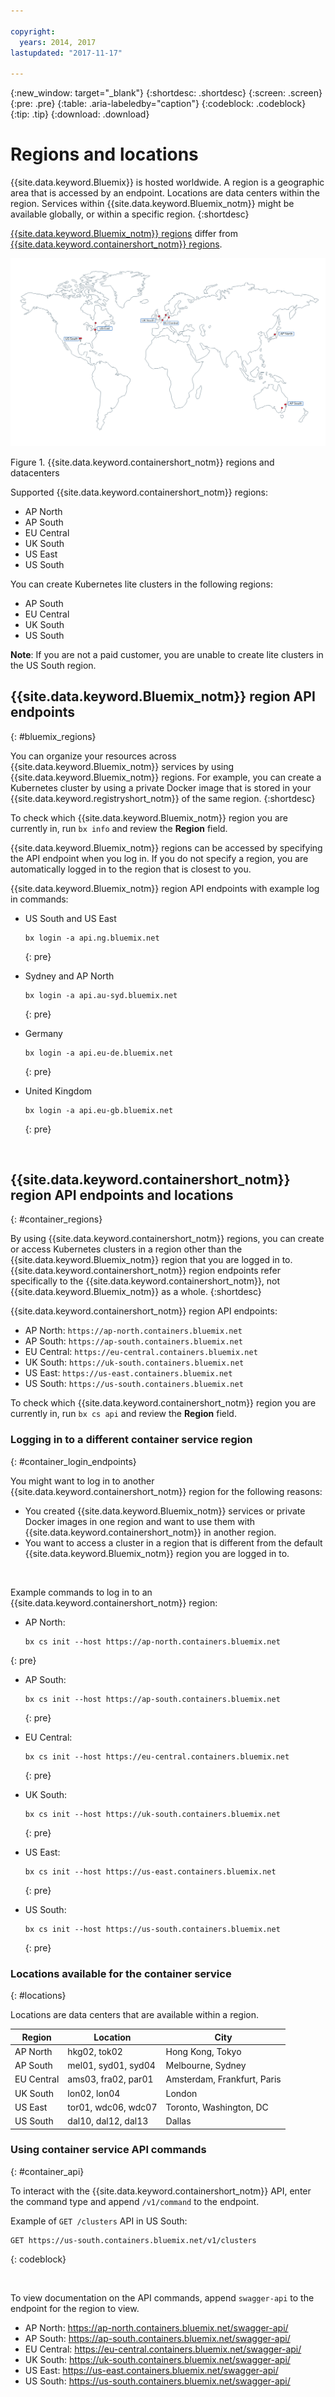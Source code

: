 ```yaml
---

copyright:
  years: 2014, 2017
lastupdated: "2017-11-17"

---
```


{:new_window: target="_blank"}
{:shortdesc: .shortdesc}
{:screen: .screen}
{:pre: .pre}
{:table: .aria-labeledby="caption"}
{:codeblock: .codeblock}
{:tip: .tip}
{:download: .download}

# Regions and locations
{{site.data.keyword.Bluemix}} is hosted worldwide. A region is a geographic area that is accessed by an endpoint. Locations are data centers within the region. Services within {{site.data.keyword.Bluemix_notm}} might be available globally, or within a specific region.
{:shortdesc}

[{{site.data.keyword.Bluemix_notm}} regions](#bluemix_regions) differ from [{{site.data.keyword.containershort_notm}} regions](#container_regions).

![{{site.data.keyword.containershort_notm}} regions and datacenters](/images/regions.png)

Figure 1. {{site.data.keyword.containershort_notm}} regions and datacenters

Supported {{site.data.keyword.containershort_notm}} regions:
  * AP North
  * AP South
  * EU Central
  * UK South
  * US East
  * US South

You can create Kubernetes lite clusters in the following regions:
  * AP South
  * EU Central
  * UK South
  * US South

  **Note**: If you are not a paid customer, you are unable to create lite clusters in the US South region.


## {{site.data.keyword.Bluemix_notm}} region API endpoints
{: #bluemix_regions}

You can organize your resources across {{site.data.keyword.Bluemix_notm}} services by using {{site.data.keyword.Bluemix_notm}} regions. For example, you can create a Kubernetes cluster by using a private Docker image that is stored in your {{site.data.keyword.registryshort_notm}} of the same region.
{:shortdesc}

To check which {{site.data.keyword.Bluemix_notm}} region you are currently in, run `bx info` and review the **Region** field.

{{site.data.keyword.Bluemix_notm}} regions can be accessed by specifying the API endpoint when you log in. If you do not specify a region, you are automatically logged in to the region that is closest to you.

{{site.data.keyword.Bluemix_notm}} region API endpoints with example log in commands:

  * US South and US East
      ```
      bx login -a api.ng.bluemix.net
      ```
      {: pre}

  * Sydney and AP North
      ```
      bx login -a api.au-syd.bluemix.net
      ```
      {: pre}

  * Germany
      ```
      bx login -a api.eu-de.bluemix.net
      ```
      {: pre}

  * United Kingdom
      ```
      bx login -a api.eu-gb.bluemix.net
      ```
      {: pre}



<br />


## {{site.data.keyword.containershort_notm}} region API endpoints and locations
{: #container_regions}

By using {{site.data.keyword.containershort_notm}} regions, you can create or access Kubernetes clusters in a region other than the {{site.data.keyword.Bluemix_notm}} region that you are logged in to. {{site.data.keyword.containershort_notm}} region endpoints refer specifically to the {{site.data.keyword.containershort_notm}}, not {{site.data.keyword.Bluemix_notm}} as a whole.
{:shortdesc}

{{site.data.keyword.containershort_notm}} region API endpoints:
  * AP North: `https://ap-north.containers.bluemix.net`
  * AP South: `https://ap-south.containers.bluemix.net`
  * EU Central: `https://eu-central.containers.bluemix.net`
  * UK South: `https://uk-south.containers.bluemix.net`
  * US East: `https://us-east.containers.bluemix.net`
  * US South: `https://us-south.containers.bluemix.net`

To check which {{site.data.keyword.containershort_notm}} region you are currently in, run `bx cs api` and review the **Region** field.



### Logging in to a different container service region
{: #container_login_endpoints}

You might want to log in to another {{site.data.keyword.containershort_notm}} region for the following reasons:
  * You created {{site.data.keyword.Bluemix_notm}} services or private Docker images in one region and want to use them with {{site.data.keyword.containershort_notm}} in another region.
  * You want to access a cluster in a region that is different from the default {{site.data.keyword.Bluemix_notm}} region you are logged in to.

</br>




Example commands to log in to an {{site.data.keyword.containershort_notm}} region:
  * AP North:
    ```
    bx cs init --host https://ap-north.containers.bluemix.net
    ```
  {: pre}

  * AP South:
    ```
    bx cs init --host https://ap-south.containers.bluemix.net
    ```
    {: pre}

  * EU Central:
    ```
    bx cs init --host https://eu-central.containers.bluemix.net
    ```
    {: pre}

  * UK South:
    ```
    bx cs init --host https://uk-south.containers.bluemix.net
    ```
    {: pre}

  * US East:
    ```
    bx cs init --host https://us-east.containers.bluemix.net
    ```
    {: pre}

  * US South:
    ```
    bx cs init --host https://us-south.containers.bluemix.net
    ```
    {: pre}


### Locations available for the container service
{: #locations}

Locations are data centers that are available within a region.

  | Region | Location | City |
  |--------|----------|------|
  | AP North | hkg02, tok02 | Hong Kong, Tokyo |
  | AP South     | mel01, syd01, syd04        | Melbourne, Sydney |
  | EU Central     | ams03, fra02, par01        | Amsterdam, Frankfurt, Paris |
  | UK South      | lon02, lon04         | London |
  | US East      | tor01, wdc06, wdc07        | Toronto, Washington, DC |
  | US South     | dal10, dal12, dal13       | Dallas |

### Using container service API commands
{: #container_api}

To interact with the {{site.data.keyword.containershort_notm}} API, enter the command type and append `/v1/command` to the endpoint.

Example of `GET /clusters` API in US South:
  ```
  GET https://us-south.containers.bluemix.net/v1/clusters
  ```
  {: codeblock}

</br>

To view documentation on the API commands, append `swagger-api` to the endpoint for the region to view.
  * AP North: https://ap-north.containers.bluemix.net/swagger-api/
  * AP South: https://ap-south.containers.bluemix.net/swagger-api/
  * EU Central: https://eu-central.containers.bluemix.net/swagger-api/
  * UK South: https://uk-south.containers.bluemix.net/swagger-api/
  * US East: https://us-east.containers.bluemix.net/swagger-api/
  * US South: https://us-south.containers.bluemix.net/swagger-api/
